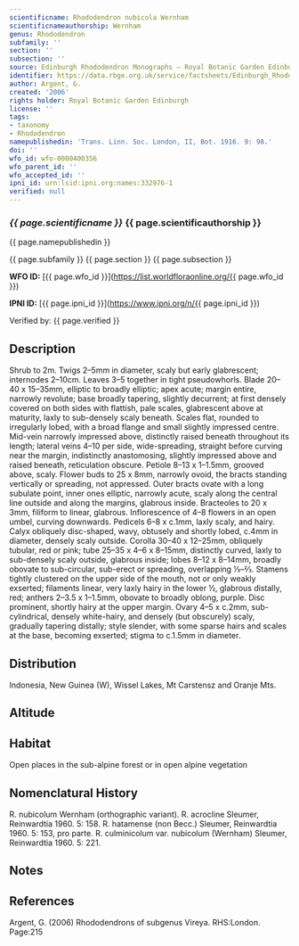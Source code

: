 ```yaml
---
scientificname: Rhododendron nubicola Wernham
scientificnameauthorship: Wernham
genus: Rhododendron
subfamily: ''
section: ''
subsection: ''
source: Edinburgh Rhododendron Monographs – Royal Botanic Garden Edinburgh
identifier: https://data.rbge.org.uk/service/factsheets/Edinburgh_Rhododendron_Monographs.xhtml
author: Argent, G.
created: '2006'
rights holder: Royal Botanic Garden Edinburgh
license: ''
tags:
- taxonomy
- Rhododendron
namepublishedin: 'Trans. Linn. Soc. London, II, Bot. 1916. 9: 98.'
doi: ''
wfo_id: wfo-0000400356
wfo_parent_id: ''
wfo_accepted_id: ''
ipni_id: urn:lsid:ipni.org:names:332976-1
verified: null
---
```

### _{{ page.scientificname }}_ {{ page.scientificauthorship }}
 {{ page.namepublishedin }}

{{ page.subfamily }} {{ page.section }} {{ page.subsection }}

**WFO ID:** [{{ page.wfo_id }}](https://list.worldfloraonline.org/{{ page.wfo_id }})

**IPNI ID:** [{{ page.ipni_id }}](https://www.ipni.org/n/{{ page.ipni_id }})

Verified by: {{ page.verified }}



## Description
Shrub to 2m. Twigs 2–5mm in diameter, scaly but early glabrescent; internodes 2–10cm. Leaves 3–5 together in tight pseudowhorls. Blade 20–40 x 15–35mm, elliptic to broadly elliptic; apex acute; margin entire, narrowly revolute; base broadly tapering, slightly decurrent; at first densely covered on both sides with flattish, pale scales, glabrescent above at maturity, laxly to sub-densely scaly beneath. Scales flat, rounded to irregularly lobed, with a broad flange and small slightly impressed centre. Mid-vein narrowly impressed above, distinctly raised beneath throughout its length; lateral veins 4–10 per side, wide-spreading, straight before curving near the margin, indistinctly anastomosing, slightly impressed above and raised beneath, reticulation obscure. Petiole 8–13 x 1–1.5mm, grooved above, scaly. Flower buds to 25 x 8mm, narrowly ovoid, the bracts standing vertically or spreading, not appressed. Outer bracts ovate with a long subulate point, inner ones elliptic, narrowly acute, scaly along the central line outside and along the margins, glabrous inside. Bracteoles to 20 x 3mm, filiform to linear, glabrous. Inflorescence of 4–8 flowers in an open umbel, curving downwards. Pedicels 6–8 x c.1mm, laxly scaly, and hairy. Calyx obliquely disc-shaped, wavy, obtusely and shortly lobed, c.4mm in diameter, densely scaly outside. Corolla 30–40 x 12–25mm, obliquely tubular, red or pink; tube 25–35 x 4–6 x 8–15mm, distinctly curved, laxly to sub-densely scaly outside, glabrous inside; lobes 8–12 x 8–14mm, broadly obovate to sub-circular, sub-erect or spreading, overlapping 1⁄3–2⁄3. Stamens tightly clustered on the upper side of the mouth, not or only weakly exserted; filaments linear, very laxly hairy in the lower ½, glabrous distally, red; anthers 2–3.5 x 1–1.5mm, obovate to broadly oblong, purple. Disc prominent, shortly hairy at the upper margin. Ovary 4–5 x c.2mm, sub-cylindrical, densely white-hairy, and densely (but obscurely) scaly, gradually tapering distally; style slender, with some sparse hairs and scales at the base, becoming exserted; stigma to c.1.5mm in diameter.

## Distribution
Indonesia, New Guinea (W), Wissel Lakes, Mt Carstensz and Oranje Mts.

## Altitude


## Habitat
Open places in the sub-alpine forest or in open alpine vegetation

## Nomenclatural History
R. nubicolum Wernham (orthographic variant). R. acrocline Sleumer, Reinwardtia 1960. 5: 158. R. hatamense (non Becc.) Sleumer, Reinwardtia 1960. 5: 153, pro parte. R. culminicolum var. nubicolum (Wernham) Sleumer, Reinwardtia 1960. 5: 221.
                       
## Notes


## References

Argent, G. (2006) Rhododendrons of subgenus Vireya. RHS:London. Page:215
